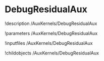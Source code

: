 <!-- MOOSE Documentation Stub: Remove this when content is added. -->

# DebugResidualAux
!description /AuxKernels/DebugResidualAux

!parameters /AuxKernels/DebugResidualAux

!inputfiles /AuxKernels/DebugResidualAux

!childobjects /AuxKernels/DebugResidualAux
